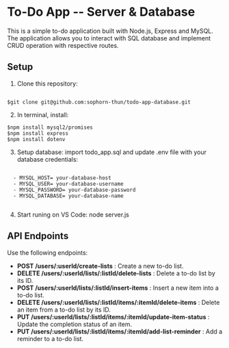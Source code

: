 # To-Do App -- Server & Database

This is a simple to-do application built with Node.js, Express and MySQL. The application allows you to interact with SQL database and implement CRUD operation with respective routes.

## Setup
1. Clone this repository: 
```

$git clone git@github.com:sophorn-thun/todo-app-database.git

```
2. In terminal, install: 
                        
```
$npm install mysql2/promises
$npm install express
$npm install dotenv

```
3. Setup database: import todo_app.sql and update .env file with your database credentials:
```

  - MYSQL_HOST= your-database-host
  - MYSQL_USER= your-database-username
  - MYSQL_PASSWORD= your-database-password
  - MYSQL_DATABASE= your-database-name
  
```
4. Start runing on VS Code:         node server.js


## API Endpoints 
Use the following endpoints:
  - **POST /users/:userId/create-lists** : Create a new to-do list.
  - **DELETE /users/:userId/lists/:listId/delete-lists** : Delete a to-do list by its ID.
  - **POST /users/:userId/lists/:listId/insert-items** : Insert a new item into a to-do list. 
  - **DELETE /users/:userId/lists/:listId/items/:itemId/delete-items** : Delete an item from a to-do list by its ID.
  - **PUT /users/:userId/lists/:listId/items/:itemId/update-item-status** : Update the completion status of an item.
  - **PUT /users/:userId/lists/:listId/items/:itemId/add-list-reminder** : Add a reminder to a to-do list.
